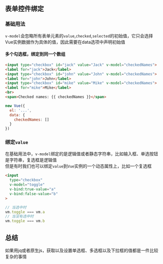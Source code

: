 ## 表单控件绑定

### 基础用法

`v-model`会忽略所有表单元素的`value`,`checked`,`selected`的初始值，它只会选择Vue实例数据作为具体的值，因此需要在data选项中声明初始值

#### 多个勾选框，绑定到同一个数组
```html
<input type="checkbox" id="jack" value="Jack" v-model="checkedNames">
<label for="jack">Jack</label>
<input type="checkbox" id="john" value="John" v-model="checkedNames">
<label for="john">John</label>
<input type="checkbox" id="mike" value="Mike" v-model="checkedNames">
<label for="mike">Mike</label>
<br>
<span>Checked names: {{ checkedNames }}</span>
```
```javascript
new Vue({
  el: '...',
  data: {
    checkedNames: []
  }
})
```

### 绑定`value`

在基础用法中，`v-model`绑定的是逻辑值或者静态字符串，比如输入框、单选按钮是字符串，复选框是逻辑值   
但是有时我们也可以绑定`value`到`Vue`实例的一个动态属性上，比如一个复选框
```html
<input
  type="checkbox"
  v-model="toggle"
  v-bind:true-value="a"
  v-bind:false-value="b"
>
```
```javascript
// 当选中时
vm.toggle === vm.a
// 当没有选中时
vm.toggle === vm.b
```

## 总结

如果用jq或者原生js，获取以及设置单选框、多选框以及下拉框的值都是一件比较复杂的事情